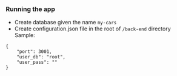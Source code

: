### Running the app

- Create database given the name `my-cars`
- Create configuration.json file in the root of `/back-end` directory  
Sample:
```
{
    "port": 3001,
    "user_db": "root",
    "user_pass": ""
}
```
